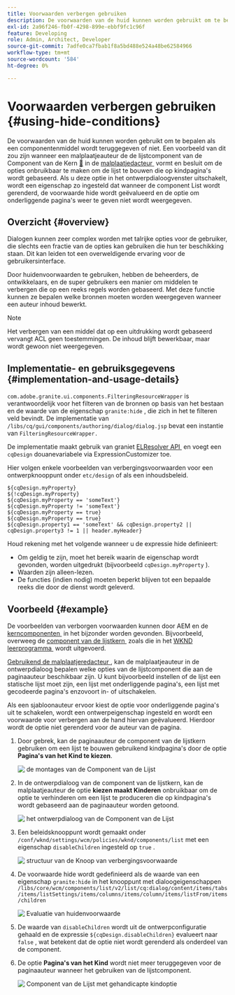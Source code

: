 ```yaml
---
title: Voorwaarden verbergen gebruiken
description: De voorwaarden van de huid kunnen worden gebruikt om te bepalen als een componentenmiddel wordt teruggegeven of niet.
exl-id: 2a96f246-fb0f-4298-899e-ebbf9fc1c96f
feature: Developing
role: Admin, Architect, Developer
source-git-commit: 7adfe0ca7fbab1f8a5bd488e524a48be62584966
workflow-type: tm+mt
source-wordcount: '584'
ht-degree: 0%

---
```


# Voorwaarden verbergen gebruiken {#using-hide-conditions}

De voorwaarden van de huid kunnen worden gebruikt om te bepalen als een componentenmiddel wordt teruggegeven of niet. Een voorbeeld van dit zou zijn wanneer een malplaatjeauteur de de lijstcomponent van de Component van de Kern [&#128279;](https://experienceleague.adobe.com/docs/experience-manager-core-components/using/components/list.html?lang=nl-NL) in de [&#x200B; malplaatjedacteur &#x200B;](/help/sites-cloud/authoring/page-editor/templates.md) vormt en besluit om de opties onbruikbaar te maken om de lijst te bouwen die op kindpagina&#39;s wordt gebaseerd. Als u deze optie in het ontwerpdialoogvenster uitschakelt, wordt een eigenschap zo ingesteld dat wanneer de component List wordt gerenderd, de voorwaarde hide wordt geëvalueerd en de optie om onderliggende pagina&#39;s weer te geven niet wordt weergegeven.

## Overzicht {#overview}

Dialogen kunnen zeer complex worden met talrijke opties voor de gebruiker, die slechts een fractie van de opties kan gebruiken die hun ter beschikking staan. Dit kan leiden tot een overweldigende ervaring voor de gebruikersinterface.

Door huidenvoorwaarden te gebruiken, hebben de beheerders, de ontwikkelaars, en de super gebruikers een manier om middelen te verbergen die op een reeks regels worden gebaseerd. Met deze functie kunnen ze bepalen welke bronnen moeten worden weergegeven wanneer een auteur inhoud bewerkt.

>[!NOTE]
>
>Het verbergen van een middel dat op een uitdrukking wordt gebaseerd vervangt ACL geen toestemmingen. De inhoud blijft bewerkbaar, maar wordt gewoon niet weergegeven.

## Implementatie- en gebruiksgegevens {#implementation-and-usage-details}

`com.adobe.granite.ui.components.FilteringResourceWrapper` is verantwoordelijk voor het filteren van de bronnen op basis van het bestaan en de waarde van de eigenschap `granite:hide` , die zich in het te filteren veld bevindt. De implementatie van `/libs/cq/gui/components/authoring/dialog/dialog.jsp` bevat een instantie van `FilteringResourceWrapper.`

De implementatie maakt gebruik van graniet [&#x200B; ELResolver API &#x200B;](https://helpx.adobe.com/experience-manager/6-5/sites/developing/using/reference-materials/granite-ui/api/jcr_root/libs/granite/ui/docs/server/el.html) en voegt een `cqDesign` douanevariabele via ExpressionCustomizer toe.

Hier volgen enkele voorbeelden van verbergingsvoorwaarden voor een ontwerpknooppunt onder `etc/design` of als een inhoudsbeleid.

```
${cqDesign.myProperty}
${!cqDesign.myProperty}
${cqDesign.myProperty == 'someText'}
${cqDesign.myProperty != 'someText'}
${cqDesign.myProperty == true}
${cqDesign.myProperty == true}
${cqDesign.property1 == 'someText' && cqDesign.property2 || cqDesign.property3 != 1 || header.myHeader}
```

Houd rekening met het volgende wanneer u de expressie hide definieert:

* Om geldig te zijn, moet het bereik waarin de eigenschap wordt gevonden, worden uitgedrukt (bijvoorbeeld `cqDesign.myProperty` ).
* Waarden zijn alleen-lezen.
* De functies (indien nodig) moeten beperkt blijven tot een bepaalde reeks die door de dienst wordt geleverd.

## Voorbeeld {#example}

De voorbeelden van verborgen voorwaarden kunnen door AEM en de [&#x200B; kerncomponenten &#x200B;](https://experienceleague.adobe.com/docs/experience-manager-core-components/using/introduction.html?lang=nl-NL) in het bijzonder worden gevonden. Bijvoorbeeld, overweeg de [&#x200B; component van de lijstkern &#x200B;](https://experienceleague.adobe.com/docs/experience-manager-core-components/using/components/list.html?lang=nl-NL) zoals die in het [&#x200B; WKND leerprogramma &#x200B;](/help/implementing/developing/introduction/develop-wknd-tutorial.md) wordt uitgevoerd.

[&#x200B; Gebruikend de malplaatjeredacteur &#x200B;](/help/sites-cloud/authoring/page-editor/templates.md), kan de malplaatjeauteur in de ontwerpdialoog bepalen welke opties van de lijstcomponent die aan de paginaauteur beschikbaar zijn. U kunt bijvoorbeeld instellen of de lijst een statische lijst moet zijn, een lijst met onderliggende pagina&#39;s, een lijst met gecodeerde pagina&#39;s enzovoort in- of uitschakelen.

Als een sjabloonauteur ervoor kiest de optie voor onderliggende pagina&#39;s uit te schakelen, wordt een ontwerpeigenschap ingesteld en wordt een voorwaarde voor verbergen aan de hand hiervan geëvalueerd. Hierdoor wordt de optie niet gerenderd voor de auteur van de pagina.

1. Door gebrek, kan de paginaauteur de component van de lijstkern gebruiken om een lijst te bouwen gebruikend kindpagina&#39;s door de optie **Pagina&#39;s van het Kind te kiezen**.

   ![&#x200B; de montages van de Component van de Lijst &#x200B;](assets/hide-conditions-list-settings.png)

1. In de ontwerpdialoog van de component van de lijstkern, kan de malplaatjeauteur de optie **kiezen maakt Kinderen** onbruikbaar om de optie te verhinderen om een lijst te produceren die op kindpagina&#39;s wordt gebaseerd aan de paginaauteur worden getoond.

   ![&#x200B; het ontwerpdialoog van de Component van de Lijst &#x200B;](assets/hide-conditions-list-design.png)

1. Een beleidsknooppunt wordt gemaakt onder `/conf/wknd/settings/wcm/policies/wknd/components/list` met een eigenschap `disableChildren` ingesteld op `true` .

   ![&#x200B; structuur van de Knoop van verbergingsvoorwaarde &#x200B;](assets/hide-conditions-node-structure.png)

1. De voorwaarde hide wordt gedefinieerd als de waarde van een eigenschap `granite:hide` in het knooppunt met dialoogeigenschappen `/libs/core/wcm/components/list/v2/list/cq:dialog/content/items/tabs/items/listSettings/items/columns/items/column/items/listFrom/items/children`

   ![&#x200B; Evaluatie van huidenvoorwaarde &#x200B;](assets/hide-conditions-evaluation.png)

1. De waarde van `disableChildren` wordt uit de ontwerpconfiguratie gehaald en de expressie `${cqDesign.disableChildren}` evalueert naar `false` , wat betekent dat de optie niet wordt gerenderd als onderdeel van de component.

1. De optie **Pagina&#39;s van het Kind** wordt niet meer teruggegeven voor de paginaauteur wanneer het gebruiken van de lijstcomponent.

   ![&#x200B; Component van de Lijst met gehandicapte kindoptie &#x200B;](assets/hide-conditions-child-disabled.png)
